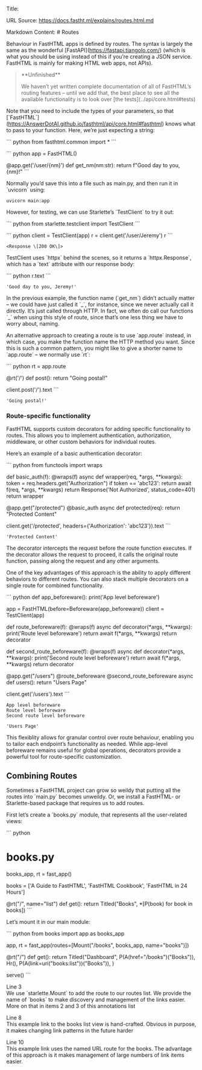 Title: 

URL Source: https://docs.fastht.ml/explains/routes.html.md

Markdown Content:
\# Routes


<!-- WARNING: THIS FILE WAS AUTOGENERATED! DO NOT EDIT! -->

Behaviour in FastHTML apps is defined by routes. The syntax is largely
the same as the wonderful \[FastAPI\](https://fastapi.tiangolo.com/)
(which is what you should be using instead of this if you’re creating a
JSON service. FastHTML is mainly for making HTML web apps, not APIs).

<div>

> \*\*Unfinished\*\*
>
> We haven’t yet written complete documentation of all of FastHTML’s
> routing features – until we add that, the best place to see all the
> available functionality is to look over \[the
> tests\](../api/core.html#tests)

</div>

Note that you need to include the types of your parameters, so that
\[\`FastHTML\`\](https://AnswerDotAI.github.io/fasthtml/api/core.html#fasthtml)
knows what to pass to your function. Here, we’re just expecting a
string:

\`\`\` python
from fasthtml.common import \*
\`\`\`

\`\`\` python
app = FastHTML()

@app.get('/user/{nm}')
def get\_nm(nm:str): return f"Good day to you, {nm}!"
\`\`\`

Normally you’d save this into a file such as main.py, and then run it in
\`uvicorn\` using:

    uvicorn main:app

However, for testing, we can use Starlette’s \`TestClient\` to try it out:

\`\`\` python
from starlette.testclient import TestClient
\`\`\`

\`\`\` python
client = TestClient(app)
r = client.get('/user/Jeremy')
r
\`\`\`

    <Response \[200 OK\]>

TestClient uses \`httpx\` behind the scenes, so it returns a
\`httpx.Response\`, which has a \`text\` attribute with our response body:

\`\`\` python
r.text
\`\`\`

    'Good day to you, Jeremy!'

In the previous example, the function name (\`get\_nm\`) didn’t actually
matter – we could have just called it \`\_\`, for instance, since we never
actually call it directly. It’s just called through HTTP. In fact, we
often do call our functions \`\_\` when using this style of route, since
that’s one less thing we have to worry about, naming.

An alternative approach to creating a route is to use \`app.route\`
instead, in which case, you make the function name the HTTP method you
want. Since this is such a common pattern, you might like to give a
shorter name to \`app.route\` – we normally use \`rt\`:

\`\`\` python
rt = app.route

@rt('/')
def post(): return "Going postal!"

client.post('/').text
\`\`\`

    'Going postal!'

### Route-specific functionality

FastHTML supports custom decorators for adding specific functionality to
routes. This allows you to implement authentication, authorization,
middleware, or other custom behaviors for individual routes.

Here’s an example of a basic authentication decorator:

\`\`\` python
from functools import wraps

def basic\_auth(f):
    @wraps(f)
    async def wrapper(req, \*args, \*\*kwargs):
        token = req.headers.get("Authorization")
        if token == 'abc123':
            return await f(req, \*args, \*\*kwargs)
        return Response('Not Authorized', status\_code=401)
    return wrapper

@app.get("/protected")
@basic\_auth
async def protected(req):
    return "Protected Content"

client.get('/protected', headers={'Authorization': 'abc123'}).text
\`\`\`

    'Protected Content'

The decorator intercepts the request before the route function executes.
If the decorator allows the request to proceed, it calls the original
route function, passing along the request and any other arguments.

One of the key advantages of this approach is the ability to apply
different behaviors to different routes. You can also stack multiple
decorators on a single route for combined functionality.

\`\`\` python
def app\_beforeware():
    print('App level beforeware')

app = FastHTML(before=Beforeware(app\_beforeware))
client = TestClient(app)

def route\_beforeware(f):
    @wraps(f)
    async def decorator(\*args, \*\*kwargs):
        print('Route level beforeware')
        return await f(\*args, \*\*kwargs)
    return decorator
    
def second\_route\_beforeware(f):
    @wraps(f)
    async def decorator(\*args, \*\*kwargs):
        print('Second route level beforeware')
        return await f(\*args, \*\*kwargs)
    return decorator

@app.get("/users")
@route\_beforeware
@second\_route\_beforeware
async def users():
    return "Users Page"

client.get('/users').text
\`\`\`

    App level beforeware
    Route level beforeware
    Second route level beforeware

    'Users Page'

This flexiblity allows for granular control over route behaviour,
enabling you to tailor each endpoint’s functionality as needed. While
app-level beforeware remains useful for global operations, decorators
provide a powerful tool for route-specific customization.

## Combining Routes

Sometimes a FastHTML project can grow so weildy that putting all the
routes into \`main.py\` becomes unweildy. Or, we install a FastHTML- or
Starlette-based package that requires us to add routes.

First let’s create a \`books.py\` module, that represents all the
user-related views:

\`\`\` python
# books.py
books\_app, rt = fast\_app()

books = \['A Guide to FastHTML', 'FastHTML Cookbook', 'FastHTML in 24 Hours'\]

@rt("/", name="list")
def get():
    return Titled("Books", \*\[P(book) for book in books\])
\`\`\`

Let’s mount it in our main module:

\`\`\` python
from books import app as books\_app

app, rt = fast\_app(routes=\[Mount("/books", books\_app, name="books")\])

@rt("/")
def get():
    return Titled("Dashboard",
        P(A(href="/books")("Books")),
        Hr(),
        P(A(link=uri("books:list"))("Books")),
    )

serve()
\`\`\`

Line 3  
We use \`starlette.Mount\` to add the route to our routes list. We provide
the name of \`books\` to make discovery and management of the links
easier. More on that in items 2 and 3 of this annotations list

Line 8  
This example link to the books list view is hand-crafted. Obvious in
purpose, it makes changing link patterns in the future harder

Line 10  
This example link uses the named URL route for the books. The advantage
of this approach is it makes management of large numbers of link items
easier.

